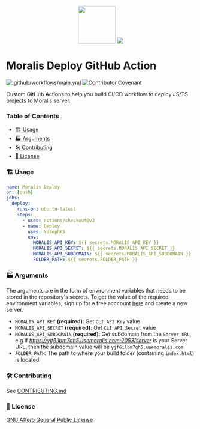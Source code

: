 <p align="center">
  <img src="https://moralis.io/wp-content/uploads/2021/04/Moralis-Logo.svg" height="100px"/> 
  <img src="https://avatars0.githubusercontent.com/u/44036562?s=100&v=4"/> 
</p>

# Moralis Deploy GitHub Action

[![.github/workflows/main.yml](https://github.com/YosephKS/moralis-deploy-action/actions/workflows/main.yml/badge.svg?branch=main)](https://github.com/YosephKS/moralis-deploy-action/actions/workflows/main.yml)
[![Contributor Covenant](https://img.shields.io/badge/Contributor%20Covenant-2.1-4baaaa.svg)](code_of_conduct.md)

Custom GitHub Actions to help you build CI/CD workflow to deploy JS/TS projects to Moralis server.

### Table of Contents
- [🏗️ Usage](#%EF%B8%8F-usage)
- [🏭 Arguments](#-arguments)
- [🛠️ Contributing](#%EF%B8%8F-contributing)
- [📄 License](#-license)

### 🏗️ Usage

```yml
name: Moralis Deploy
on: [push]
jobs:
  deploy:
    runs-on: ubuntu-latest
    steps:
      - uses: actions/checkout@v2
      - name: Deploy
        uses: YosephKS
        env:
          MORALIS_API_KEY: ${{ secrets.MORALIS_API_KEY }}
          MORALIS_API_SECRET: ${{ secrets.MORALIS_API_SECRET }}
          MORALIS_API_SUBDOMAIN: ${{ secrets.MORALIS_API_SUBDOMAIN }}
          FOLDER_PATH: ${{ secrets.FOLDER_PATH }}
```

### 🏭 Arguments

The arguments are in the form of environment variables that needs to be stored in the repository's secrets. To get the value of the required environment variables, sign up for a free acccount [here](https://admin.moralis.io/register) and create a new server.

- `MORALIS_API_KEY` **(required)**: Get `CLI API Key` value
- `MORALIS_API_SECRET` **(required)**: Get `CLI API Secret` value
- `MORALIS_API_SUBDOMAIN` **(required)**: Get subdomain from the `Server URL`, e.g.If *https://yjf6ilbm7qh5.usemoralis.com:2053/server* is your Server URL, then the subdomain value will be `yjf6ilbm7qh5.usemoralis.com`
- `FOLDER_PATH`: The path to where your build folder (containing `index.html`) is located

### 🛠️ Contributing

See [CONTRIBUTING.md](https://github.com/YosephKS/moralis-deploy-action/blob/main/CONTRIBUTING.md)

### 📄 License
[GNU Affero General Public License](https://github.com/YosephKS/moralis-deploy-action/blob/main/LICENSE)
